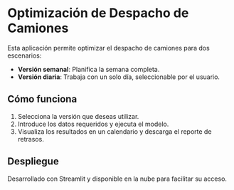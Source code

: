 # Optimización de Despacho de Camiones
Esta aplicación permite optimizar el despacho de camiones para dos escenarios:
- **Versión semanal**: Planifica la semana completa.
- **Versión diaria**: Trabaja con un solo día, seleccionable por el usuario.

## Cómo funciona
1. Selecciona la versión que deseas utilizar.
2. Introduce los datos requeridos y ejecuta el modelo.
3. Visualiza los resultados en un calendario y descarga el reporte de retrasos.

## Despliegue
Desarrollado con Streamlit y disponible en la nube para facilitar su acceso.
